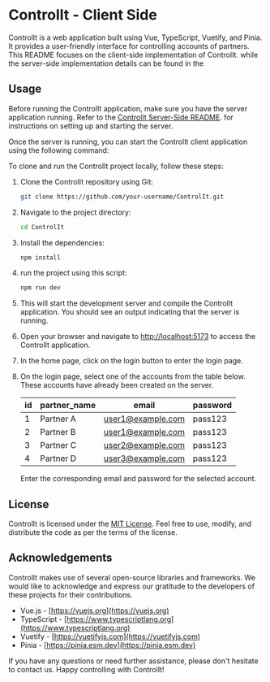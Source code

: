 # ControlIt - Client Side

ControlIt is a web application built using Vue, TypeScript, Vuetify, and Pinia.  
It provides a user-friendly interface for controlling accounts of partners.  
This README focuses on the client-side implementation of ControlIt.
while the server-side implementation details can be found in the 

## Usage
Before running the ControlIt application, make sure you have the server application running. Refer to the [ControlIt Server-Side README](https://github.com/varditomer/ControlIt-backend). for instructions on setting up and starting the server.

Once the server is running, you can start the ControlIt client application using the following command:

To clone and run the ControlIt project locally, follow these steps:

1. Clone the ControlIt repository using Git:

    ```sh
    git clone https://github.com/your-username/ControlIt.git
    ```

2. Navigate to the project directory:

    ```sh
    cd ControlIt
    ```
3. Install the dependencies:

    ```sh
    npm install
    ```
4. run the project using this script:

    ```sh
    npm run dev
    ```
5. This will start the development server and compile the ControlIt application. You should see an output indicating that the server is running.

6. Open your browser and navigate to [http://localhost:5173](http://localhost:5173) to access the ControlIt application.
7. In the home page, click on the login button to enter the login page.

8. On the login page, select one of the accounts from the table below. These accounts have already been created on the server.

   | id | partner_name | email                 | password |
   |----|--------------|-----------------------|----------|
   | 1  | Partner A    | user1@example.com     | pass123  |
   | 2  | Partner B    | user1@example.com     | pass123  |
   | 3  | Partner C    | user2@example.com     | pass123  |
   | 4  | Partner D    | user3@example.com     | pass123  |

   Enter the corresponding email and password for the selected account.

## License

ControlIt is licensed under the [MIT License](LICENSE). Feel free to use, modify, and distribute the code as per the terms of the license.

## Acknowledgements

ControlIt makes use of several open-source libraries and frameworks. We would like to acknowledge and express our gratitude to the developers of these projects for their contributions.

- Vue.js - [https://vuejs.org](https://vuejs.org)
- TypeScript - [https://www.typescriptlang.org](https://www.typescriptlang.org)
- Vuetify - [https://vuetifyjs.com](https://vuetifyjs.com)
- Pinia - [https://pinia.esm.dev](https://pinia.esm.dev)

If you have any questions or need further assistance, please don't hesitate to contact us. Happy controlling with ControlIt!
